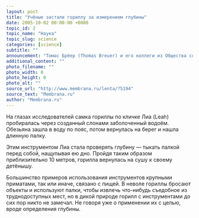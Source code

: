 ```yaml
---
layout: post
title: "Учёные застали гориллу за измерением глубины"
date: 2005-10-02 00:00:00 +0000
topic_id: 2
topic_name: "Наука"
topic_slug: science
categories: [science]
subtitle: ""
announcement: "Томас Брёер (Thomas Breuer) и его коллеги из Общества сохранения дикой природы (Wildlife Conservation Society) наблюдали за дикими гориллами в национальном парке Конго (Nouabal&#233;-Ndoki National Park) и впервые зафиксировали факт использования этими приматами инструмента, никак не связанного с пищей."
additional_content: ""
photo_filename: ""
photo_width: 0
photo_height: 0
photo_alt: ""
source_url: "http://www.membrana.ru/lenta/?5194"
source_text: "Membrana.ru"
author: "Membrana.ru"
---
```

На глазах исследователей самка гориллы по кличке Лиа (Leah) пробиралась через созданный слонами заболоченный водоём. Обезьяна зашла в воду по пояс, потом вернулась на берег и нашла длинную палку.

Этим инструментом Лиа стала проверять глубину — тыкать палкой перед собой, нащупывая ею дно. Пройдя таким образом приблизительно 10 метров, горилла вернулась на сушу к своему детёнышу.

Большинство примеров использования инструментов крупными приматами, так или иначе, связано с пищей. В неволе гориллы бросают объекты и используют палки, чтобы извлечь что-нибудь съедобное из труднодоступных мест, но в дикой природе горилл с инструментами до сих пор никто не замечал. Не говоря уже о применении их с целью, вроде определения глубины.
